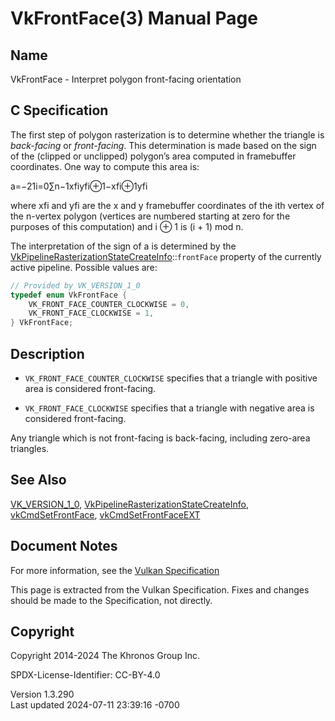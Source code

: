 # VkFrontFace(3) Manual Page

## Name

VkFrontFace - Interpret polygon front-facing orientation



## <a href="#_c_specification" class="anchor"></a>C Specification

The first step of polygon rasterization is to determine whether the
triangle is *back-facing* or *front-facing*. This determination is made
based on the sign of the (clipped or unclipped) polygon’s area computed
in framebuffer coordinates. One way to compute this area is:

a=−21​i=0∑n−1​xfi​yfi⊕1​−xfi⊕1​yfi​

where xfi​ and yfi​ are the x and y framebuffer coordinates of the ith
vertex of the n-vertex polygon (vertices are numbered starting at zero
for the purposes of this computation) and i ⊕ 1 is (i + 1) mod n.

The interpretation of the sign of a is determined by the
[VkPipelineRasterizationStateCreateInfo](https://registry.khronos.org/vulkan/specs/1.3-extensions/man/html/VkPipelineRasterizationStateCreateInfo.html)::`frontFace`
property of the currently active pipeline. Possible values are:

``` c
// Provided by VK_VERSION_1_0
typedef enum VkFrontFace {
    VK_FRONT_FACE_COUNTER_CLOCKWISE = 0,
    VK_FRONT_FACE_CLOCKWISE = 1,
} VkFrontFace;
```

## <a href="#_description" class="anchor"></a>Description

- `VK_FRONT_FACE_COUNTER_CLOCKWISE` specifies that a triangle with
  positive area is considered front-facing.

- `VK_FRONT_FACE_CLOCKWISE` specifies that a triangle with negative area
  is considered front-facing.

Any triangle which is not front-facing is back-facing, including
zero-area triangles.

## <a href="#_see_also" class="anchor"></a>See Also

[VK_VERSION_1_0](https://registry.khronos.org/vulkan/specs/1.3-extensions/man/html/VK_VERSION_1_0.html),
[VkPipelineRasterizationStateCreateInfo](https://registry.khronos.org/vulkan/specs/1.3-extensions/man/html/VkPipelineRasterizationStateCreateInfo.html),
[vkCmdSetFrontFace](https://registry.khronos.org/vulkan/specs/1.3-extensions/man/html/vkCmdSetFrontFace.html),
[vkCmdSetFrontFaceEXT](https://registry.khronos.org/vulkan/specs/1.3-extensions/man/html/vkCmdSetFrontFaceEXT.html)

## <a href="#_document_notes" class="anchor"></a>Document Notes

For more information, see the <a
href="https://registry.khronos.org/vulkan/specs/1.3-extensions/html/vkspec.html#VkFrontFace"
target="_blank" rel="noopener">Vulkan Specification</a>

This page is extracted from the Vulkan Specification. Fixes and changes
should be made to the Specification, not directly.

## <a href="#_copyright" class="anchor"></a>Copyright

Copyright 2014-2024 The Khronos Group Inc.

SPDX-License-Identifier: CC-BY-4.0

Version 1.3.290  
Last updated 2024-07-11 23:39:16 -0700
